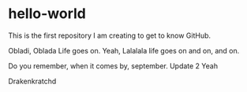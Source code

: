 # hello-world
This is the first repository I am creating to get to know GitHub.

Obladi, Oblada Life goes on. Yeah, Lalalala life goes on and on, and on.

Do you remember, when it comes by, september.
Update 2 Yeah

Drakenkratchd
